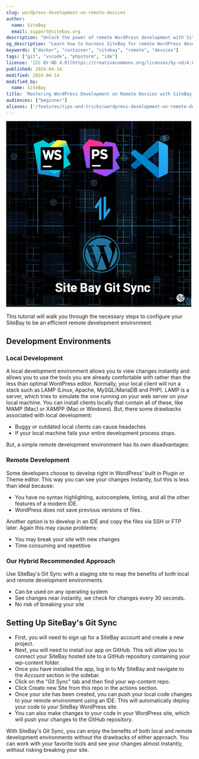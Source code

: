 ```yaml
---
slug: wordpress-development-on-remote-devices
author:
  name: SiteBay
  email: support@sitebay.org
description: "Unlock the power of remote WordPress development with SiteBay, utilizing cutting-edge tools for a seamless development experience."
og_description: "Learn how to harness SiteBay for remote WordPress development, using Docker, VS Code, and more for an optimized workflow."
keywords: ["docker", "container", "sitebay", "remote", "devices"]
tags: ["git", "vscode", "phpstorm", "ide"]
license: '[CC BY-ND 4.0](https://creativecommons.org/licenses/by-nd/4.0)'
published: 2024-04-14
modified: 2024-04-14
modified_by:
  name: SiteBay
title: 'Mastering WordPress Development on Remote Devices with SiteBay'
audiences: ["beginner"]
aliases: ['/features/tips-and-tricks/wordpress-development-on-remote-devices','/development/wordpress-development-on-remote-devices']
---
```

![Use a SiteBay for Web Development on Remote Devices](how-to-use-sitebay-git-sync.png "Local WebDev")

This tutorial will walk you through the necessary steps to configure your SiteBay to be an efficient remote development environment.

## Development Environments

### Local Development

A local development environment allows you to view changes instantly and allows you to use the tools you are already comfortable with rather than the less than optimal WordPress editor. 
Normally, your local client will run a stack such as LAMP (Linux, Apache, MySQL/MariaDB and PHP). LAMP is a server, which tries to simulate the one running on your web server on your local machine. You can install clients locally that contain all of these, like MAMP (Mac) or XAMPP (Mac or Windows).
But, there some drawbacks associated with local development:

* Buggy or outdated local clients can cause headaches
* If your local machine fails your entire development process stops.

But, a simple remote development environment has its own disadvantages:

### Remote Development

Some developers choose to develop right in WordPress' built in Plugin or Theme editor. This way you can see your changes instantly, but this is less than ideal because:
* You have no syntax highlighting, autocomplete, linting, and all the other features of a modern IDE.
* WordPress does not save previous versions of files.

Another option is to develop in an IDE and copy the files via SSH or FTP later.
Again this may cause problems:
* You may break your site with new changes
* Time consuming and repetitive

### Our Hybrid Recommended Approach
Use SiteBay's Git Sync with a staging site to reap the benefits of both local and remote development environments.


* Can be used on any operating system
* See changes near instantly, we check for changes every 30 seconds.
* No risk of breaking your site

## Setting Up SiteBay's Git Sync

- First, you will need to sign up for a SiteBay account and create a new project.
- Next, you will need to install our app on GitHub. This will allow you to connect your SiteBay hosted site to a GitHub repository containing your wp-content folder.
- Once you have installed the app, log in to My SiteBay and navigate to the *Account* section in the sidebar.
- Click on the "Git Sync" tab and then find your wp-content repo.
- Click Create new Site from this repo in the actions section.
- Once your site has been created, you can push your local code changes to your remote environment using an IDE. This will automatically deploy your code to your SiteBay WordPress site.
- You can also make changes to your code in your WordPress site, which will push your changes to the GitHub repository.

With SiteBay's Git Sync, you can enjoy the benefits of both local and remote development environments without the drawbacks of either approach. You can work with your favorite tools and see your changes almost instantly, without risking breaking your site.
